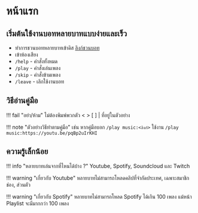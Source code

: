 # หน้าแรก

## เริ่มต้นใช้งานบอทหลายบาทแบบง่ายและเร็ว

* ทำการชวนบอทหลายบาทเข้าดิส [ลิงก์ชวนบอท](https://discord.com/oauth2/authorize?client_id=483104273761304577&permissions=2184301960&scope=bot%20applications.commands)
* เข้าห้องเสียง
* `/help` - คำสั่งทั้งหมด
* `/play` - คำสั่งเล่นเพลง
* `/skip` - คำสั่งข้ามเพลง
* `/leave` - เลิกใช้งานบอท

## วิธีอ่านคู่มือ

!!! fail "อย่า/ห้าม"
    ไม่ต้องพิมพ์พวกตัว &lt;   &gt; [   ] \| ที่อยู่ในตัวอย่าง

!!! note "ตัวอย่างวิธีทำตามคู่มือ"
    เช่น หากคู่มือบอก `/play music:<ลิงก์>`
    ใช้งาน `/play music:https://youtu.be/pqBp2uIrKHI`

## ความรู้เล็กน้อย

!!! info "หลายบาทเล่นจากที่ไหนได้บ้าง ?"
    Youtube, Spotify, Soundcloud และ Twitch

!!! warning "เกี่ยวกับ Youtube"
    หลายบาทไม่สามารถโหลดคลิปที่จำกัดประเทศ, เฉพาะสมาชิกช่อง, ส่วนตัว

!!! warning "เกี่ยวกับ Spotify"
    หลายบาทไม่สามารถโหลด Spotify ได้เกิน 100 เพลง แม้หน้า Playlist จะมีมากกว่า 100 เพลง
